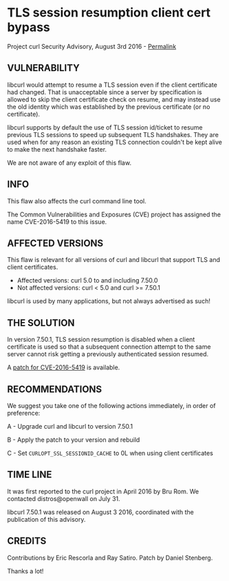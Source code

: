 TLS session resumption client cert bypass
=========================================

Project curl Security Advisory, August 3rd 2016 -
[Permalink](https://curl.se/docs/CVE-2016-5419.html)

VULNERABILITY
-------------

libcurl would attempt to resume a TLS session even if the client certificate
had changed. That is unacceptable since a server by specification is allowed
to skip the client certificate check on resume, and may instead use the old
identity which was established by the previous certificate (or no
certificate).

libcurl supports by default the use of TLS session id/ticket to resume
previous TLS sessions to speed up subsequent TLS handshakes. They are used
when for any reason an existing TLS connection couldn't be kept alive to make
the next handshake faster.

We are not aware of any exploit of this flaw.

INFO
----

This flaw also affects the curl command line tool.

The Common Vulnerabilities and Exposures (CVE) project has assigned the name
CVE-2016-5419 to this issue.

AFFECTED VERSIONS
-----------------

This flaw is relevant for all versions of curl and libcurl that support TLS
and client certificates.

- Affected versions: curl 5.0 to and including 7.50.0
- Not affected versions: curl < 5.0 and curl >= 7.50.1

libcurl is used by many applications, but not always advertised as such!

THE SOLUTION
------------

In version 7.50.1, TLS session resumption is disabled when a client certificate
is used so that a subsequent connection attempt to the same server cannot risk
getting a previously authenticated session resumed.

A [patch for CVE-2016-5419](https://curl.se/CVE-2016-5419.patch) is
available.

RECOMMENDATIONS
---------------

We suggest you take one of the following actions immediately, in order of
preference:

 A - Upgrade curl and libcurl to version 7.50.1

 B - Apply the patch to your version and rebuild

 C - Set `CURLOPT_SSL_SESSIONID_CACHE` to 0L when using client certificates

TIME LINE
---------

It was first reported to the curl project in April 2016 by Bru Rom. We
contacted distros@openwall on July 31.

libcurl 7.50.1 was released on August 3 2016, coordinated with the publication
of this advisory.

CREDITS
-------

Contributions by Eric Rescorla and Ray Satiro. Patch by Daniel Stenberg.

Thanks a lot!
